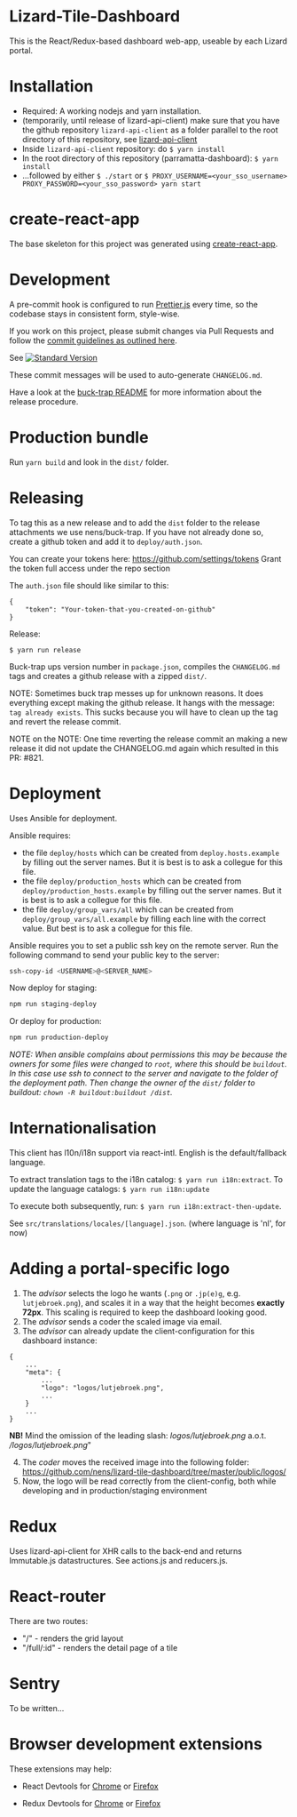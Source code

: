 Lizard-Tile-Dashboard
=====================

This is the React/Redux-based dashboard web-app, useable by each Lizard portal.


Installation
============

- Required: A working nodejs and yarn installation.
- (temporarily, until release of lizard-api-client) make sure that you have the github repository `lizard-api-client` as a folder parallel to the root directory of this repository, see [lizard-api-client](https://github.com/nens/lizard-api-client)
- Inside `lizard-api-client` repository: do `$ yarn install`
- In the root directory of this repository (parramatta-dashboard): `$ yarn install`
- ...followed by either `$ ./start`
or `$ PROXY_USERNAME=<your_sso_username> PROXY_PASSWORD=<your_sso_password> yarn start`


create-react-app
================

The base skeleton for this project was generated using [create-react-app](https://github.com/facebookincubator/create-react-app).


Development
===========

A pre-commit hook is configured to run [Prettier.js](https://github.com/prettier/prettier) every time, so the codebase stays in consistent form, style-wise.

If you work on this project, please submit changes via Pull Requests and follow the [commit guidelines as outlined here](https://github.com/conventional-changelog/standard-version#commit-message-convention-at-a-glance).

See [![Standard Version](https://img.shields.io/badge/release-standard%20version-brightgreen.svg)](https://github.com/conventional-changelog/standard-version)

These commit messages will be used to auto-generate `CHANGELOG.md`.

Have a look at the [buck-trap README](https://github.com/nens/buck-trap/blob/master/README.md) for more information about the release procedure.


Production bundle
=================

Run `yarn build` and look in the `dist/` folder.


Releasing
=========

To tag this as a new release and to add the `dist` folder to the release attachments we use nens/buck-trap. If you have not already done so, create a github token and add it to `deploy/auth.json`.

You can create your tokens here: https://github.com/settings/tokens
Grant the token full access under the repo section

The `auth.json` file should like similar to this:

```
{
    "token": "Your-token-that-you-created-on-github"
}
```

Release:

`$ yarn run release`

Buck-trap ups version number in `package.json`, compiles the `CHANGELOG.md` tags and creates a github release with a zipped `dist/`.

NOTE: Sometimes buck trap messes up for unknown reasons. It does everything except making the github release. It hangs with the message: `tag already exists`. This sucks because you will have to clean up the tag and revert the release commit.

NOTE on the NOTE: One time reverting the release commit an making a new release it did not update the CHANGELOG.md again which resulted in this PR: #821.


Deployment
==========

Uses Ansible for deployment.

Ansible requires:

- the file `deploy/hosts` which can be created from `deploy.hosts.example` by filling out the server names. But it is best is to ask a collegue for this file.
- the file `deploy/production_hosts` which can be created from `deploy/production_hosts.example` by filling out the server names. But it is best is to ask a collegue for this file.
- the file `deploy/group_vars/all` which can be created from `deploy/group_vars/all.example` by filling each line with the correct value. But best is to ask a collegue for this file.

Ansible requires you to set a public ssh key on the remote server. Run the following command to send your public key to the server:

```sh
ssh-copy-id <USERNAME>@<SERVER_NAME>
```

Now deploy for staging:

```sh
npm run staging-deploy
```

Or deploy for production:

```sh
npm run production-deploy
```


_NOTE: When ansible complains about permissions this may be because the owners for some files were changed to `root`, where this should be `buildout`. In this case use ssh to connect to the server and navigate to the folder of the deployment path. Then change the owner of the `dist/` folder to buildout: ```chown -R buildout:buildout /dist```._




Internationalisation
====================

This client has l10n/i18n support via react-intl.
English is the default/fallback language.

To extract translation tags to the i18n catalog: `$ yarn run i18n:extract`.
To update the language catalogs: `$ yarn run i18n:update`

To execute both subsequently, run: `$ yarn run i18n:extract-then-update`.

See `src/translations/locales/[language].json`. (where language is 'nl', for now)

Adding a portal-specific logo
=============================

1) The _advisor_ selects the logo he wants (```.png``` or ```.jp(e)g```, e.g. ```lutjebroek.png```), and scales it in a way that the height becomes **exactly 72px**. This scaling is required to keep the dashboard looking good.
2) The _advisor_ sends a coder the scaled image via email.
3) The _advisor_ can already update the client-configuration for this dashboard instance:
```
{
    ...
    "meta": {
        ...
        "logo": "logos/lutjebroek.png",
        ...
    }
    ...
}
```

**NB!** Mind the omission of the leading slash: _logos/lutjebroek.png_ a.o.t. _/logos/lutjebroek.png_"

4) The _coder_ moves the received image into the following folder: https://github.com/nens/lizard-tile-dashboard/tree/master/public/logos/
5) Now, the logo will be read correctly from the client-config, both while developing and in production/staging environment


Redux
=====

Uses lizard-api-client for XHR calls to the back-end and returns Immutable.js datastructures.
See actions.js and reducers.js.


React-router
============

There are two routes:

- "/" - renders the grid layout
- "/full/:id" - renders the detail page of a tile


Sentry
======

To be written...


Browser development extensions
==============================

These extensions may help:

- React Devtools for [Chrome](https://chrome.google.com/webstore/detail/react-developer-tools/fmkadmapgofadopljbjfkapdkoienihi?hl=en) or [Firefox](https://addons.mozilla.org/en-US/firefox/addon/react-devtools/)

- Redux Devtools for [Chrome](https://chrome.google.com/webstore/detail/redux-devtools/lmhkpmbekcpmknklioeibfkpmmfibljd?hl=en) or [Firefox](https://addons.mozilla.org/en-Gb/firefox/addon/remotedev/)

